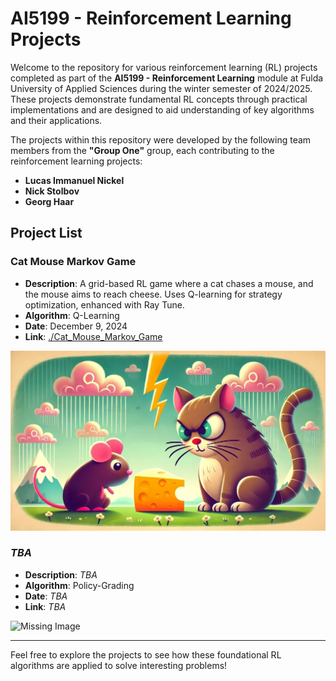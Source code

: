 # AI5199 - Reinforcement Learning Projects

Welcome to the repository for various reinforcement learning (RL) projects completed as part of the **AI5199 - Reinforcement Learning** module at Fulda University of Applied Sciences during the winter semester of 2024/2025. These projects demonstrate fundamental RL concepts through practical implementations and are designed to aid understanding of key algorithms and their applications.

The projects within this repository were developed by the following team members from the **"Group One"** group, each contributing to the reinforcement learning projects:

- **Lucas Immanuel Nickel**  
- **Nick Stolbov**  
- **Georg Haar**  


## Project List

### Cat Mouse Markov Game

- **Description**: A grid-based RL game where a cat chases a mouse, and the mouse aims to reach cheese. Uses Q-learning for strategy optimization, enhanced with Ray Tune.
- **Algorithm**: Q-Learning  
- **Date**: December 9, 2024  
- **Link**: [./Cat_Mouse_Markov_Game](./Cat_Mouse_Markov_Game)
<img src="Cat_Mouse_Markov_Game/assets/thumbnail.webp" alt="Cat vs Mouse">

### *TBA*

- **Description**: *TBA*
- **Algorithm**: Policy-Grading  
- **Date**: *TBA*  
- **Link**: *TBA*
<img src="https://riskinfo.com.au/resource-centre/files/2019/11/test-img.jpg" alt="Missing Image">

---

Feel free to explore the projects to see how these foundational RL algorithms are applied to solve interesting problems!
